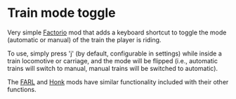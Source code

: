 # Train mode toggle

Very simple [Factorio](https://www.factorio.com/) mod that adds a keyboard
shortcut to toggle the mode (automatic or manual) of the train the player is
riding.

To use, simply press 'j' (by default, configurable in settings) while
inside a train locomotive or carriage, and the mode will be flipped
(i.e., automatic trains will switch to manual, manual trains will
be switched to automatic).

The [FARL](https://mods.factorio.com/mods/Choumiko/FARL) and
[Honk](https://mods.factorio.com/mods/GotLag/Honk) mods have similar
functionality included with their other functions. 

